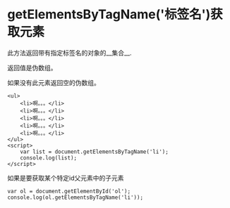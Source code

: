 # getElementsByTagName('标签名')获取元素

此方法返回带有指定标签名的对象的__集合__.

返回值是伪数组。

如果没有此元素返回空的伪数组。



```
<ul>
    <li>啊。。。</li>
    <li>啊。。。</li>
    <li>啊。。。</li>
    <li>啊。。。</li>
    <li>啊。。。</li>
</ul>
<script>
    var list = document.getElementsByTagName('li');
    console.log(list);
</script>
```



如果是要获取某个特定id父元素中的子元素



```
var ol = document.getElementById('ol');
console.log(ol.getElementsByTagName('li'));
```

